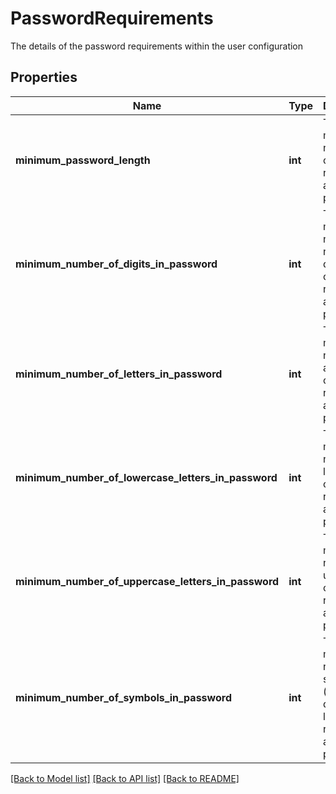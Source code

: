 # PasswordRequirements

The details of the password requirements within the user configuration

## Properties
Name | Type | Description | Notes
------------ | ------------- | ------------- | -------------
**minimum_password_length** | **int** | The minimum number of characters required for a new password | 
**minimum_number_of_digits_in_password** | **int** | The minimum number of numeric digit characters required in a new password | 
**minimum_number_of_letters_in_password** | **int** | The minimum number of alphabetic characters required in a new password | 
**minimum_number_of_lowercase_letters_in_password** | **int** | The minimum number of lowercase characters required in a new password | 
**minimum_number_of_uppercase_letters_in_password** | **int** | The minimum number of uppercase characters required in a new password | 
**minimum_number_of_symbols_in_password** | **int** | The minimum number of symbols (i.e. not digits or letters) required in a new password | 

[[Back to Model list]](../README.md#documentation-for-models) [[Back to API list]](../README.md#documentation-for-api-endpoints) [[Back to README]](../README.md)


